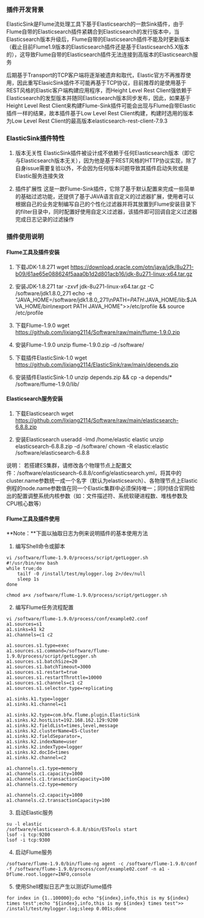 ### 插件开发背景
​        ElasticSink是Flume流处理工具下基于Elasticsearch的一款Sink插件，由于Flume自带的Elasticsearch插件紧耦合到Elasticsearch的发行版本中，当Elasticsearch版本升级后，Flume自带的Elasticsearch插件不能及时更新版本（截止目前Flume1.9版本的Elasticsearch插件还是基于Elasticsearch5.X版本的），这导致Flume自带的Elasticsearch插件无法连接到高版本的Elasticsearch服务

​        后期基于Transport的TCP客户端将逐渐被遗弃和取代，Elastic官方不再推荐使用，因此重写ElasicSink插件不可能再基于TCP协议，目前推荐的是使用基于REST风格的Elastic客户端构建应用程序，而Height Level Rest Client强依赖于Elasticsearch的发型版本并随同Elasticsearch版本同步发布，因此，如果基于Height Level Rest Client来构建Flume-Sink插件可能会出现与Flume自带Elastic插件一样的结果，故本插件基于Low Level Rest Client构建，构建时选用的版本为Low Level Rest Client的最高版本elasticsearch-rest-client-7.9.3



### ElasticSink插件特性
1. 版本无关性
ElasticSink插件被设计成不依赖于任何Elasticsearch版本（即它与Elasticsearch版本无关），因为他是基于REST风格的HTTP协议实现，除了自身issue需要复验以外，不会因为任何版本问题导致其插件启动失败或是Elastic服务连接失效

2. 插件扩展性
这是一款Flume-Sink插件，它除了基于默认配置来完成一些简单的基础过滤功能，还提供了基于JAVA语言自定义的过滤器扩展，使用者可以根据自己的业务定制编写自己的个性化过滤器并将其放置到Flume安装目录下的filter目录中，同时配置好使用自定义过滤器，该插件即可回调自定义过滤器完成日志记录的过滤操作



### 插件使用说明
#### Flume工具及插件安装
1. 下载JDK-1.8.271
wget https://download.oracle.com/otn/java/jdk/8u271-b09/61ae65e088624f5aaa0b1d2d801acb16/jdk-8u271-linux-x64.tar.gz

2. 安装JDK-1.8.271
tar -zxvf jdk-8u271-linux-x64.tar.gz -C /software/jdk1.8.0_271
echo -e "JAVA_HOME=/software/jdk1.8.0_271\nPATH=$PATH:$JAVA_HOME/lib:$JAVA_HOME/bin\nexport PATH JAVA_HOME">>/etc/profile && source /etc/profile

3. 下载Flume-1.9.0
wget https://github.com/lixiang2114/Software/raw/main/flume-1.9.0.zip

4. 安装Flume-1.9.0
unzip flume-1.9.0.zip -d /software/

5. 下载插件ElasticSink-1.0
wget https://github.com/lixiang2114/ElasticSink/raw/main/depends.zip

6. 安装插件ElasticSink-1.0
unzip depends.zip   &&   cp -a depends/*   /software/flume-1.9.0/lib/



#### Elasticsearch服务安装
1. 下载Elasticsearch
wget https://github.com/lixiang2114/Software/raw/main/elasticsearch-6.8.8.zip

2. 安装Elasticsearch
useradd -lmd /home/elastic elastic
unzip elasticsearch-6.8.8.zip -d /software/
chown -R elastic:elastic /software/elasticsearch-6.8.8

说明：
若搭建ES集群，请修改各个物理节点上配置文件：/software/elasticsearch-6.8.8/config/elasticsearch.yml，将其中的cluster.name参数统一成一个名字（默认为elasticsearch）、各物理节点上Elastic例程的node.name参数值在同一个Elastic集群中必须保持唯一；同时结合官网给出的配置调整系统内核参数（如：文件描述符、系统软硬进程数、堆栈参数及CPU核心数等）



#### Flume工具及插件使用
**Note：**下面以抽取日志为例来说明插件的基本使用方法

1. 编写Shell命令或脚本
```Shell
vi /software/flume-1.9.0/process/script/getLogger.sh
#!/usr/bin/env bash
while true;do
    tailf -0 /install/test/mylogger.log 2>/dev/null
    sleep 1s
done

chmod a+x /software/flume-1.9.0/process/script/getLogger.sh
```

2. 编写Flume任务流程配置
```Text
vi /software/flume-1.9.0/process/conf/example02.conf
a1.sources=s1
a1.sinks=k1 k2
a1.channels=c1 c2

a1.sources.s1.type=exec
a1.sources.s1.command=/software/flume-1.9.0/process/script/getLogger.sh
a1.sources.s1.batchSize=20
a1.sources.s1.batchTimeout=3000
a1.sources.s1.restart=true
a1.sources.s1.restartThrottle=10000
a1.sources.s1.channels=c1 c2
a1.sources.s1.selector.type=replicating

a1.sinks.k1.type=logger
a1.sinks.k1.channel=c1

a1.sinks.k2.type=com.bfw.flume.plugin.ElasticSink
a1.sinks.k2.hostList=192.168.162.129:9200
a1.sinks.k2.fieldList=times,level,message
a1.sinks.k2.clusterName=ES-Cluster
a1.sinks.k2.fieldSeparator=,
a1.sinks.k2.indexName=user
a1.sinks.k2.indexType=logger
a1.sinks.k2.docId=times
a1.sinks.k2.channel=c2

a1.channels.c1.type=memory
a1.channels.c1.capacity=1000
a1.channels.c1.transactionCapacity=100
a1.channels.c2.type=memory

a1.channels.c2.capacity=1000
a1.channels.c2.transactionCapacity=100
```

3. 启动Elastic服务
```Shell
su -l elastic
/software/elasticsearch-6.8.8/sbin/ESTools start
lsof -i tcp:9200
lsof -i tcp:9300
```

4. 启动Flume服务
```Shell
/software/flume-1.9.0/bin/flume-ng agent -c /software/flume-1.9.0/conf -f /software/flume-1.9.0/process/conf/example02.conf -n a1 -Dflume.root.logger=INFO,console
```

5. 使用Shell模拟日志产生以测试Flume插件
```Shell
for index in {1..100000};do echo "${index},info,this is my ${index} times test";echo "${index},info,this is my ${index} times test">> /install/test/mylogger.log;sleep 0.001s;done
```

